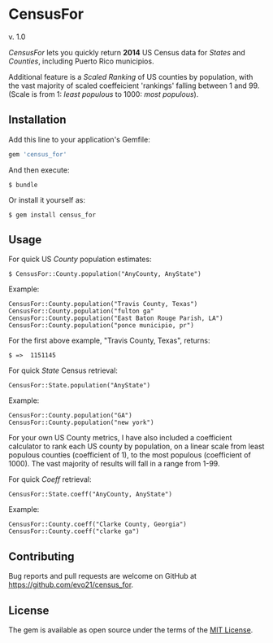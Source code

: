 # CensusFor 
v. 1.0

*CensusFor* lets you quickly return **2014** US Census data for _States_ and _Counties_, including Puerto Rico municipios.

Additional feature is a _Scaled Ranking_ of US counties by population, with the vast majority of scaled coeffeicient 'rankings' falling between 1 and 99. (Scale is from 1: _least populous_ to 1000: _most populous_).

## Installation

Add this line to your application's Gemfile:

```ruby
gem 'census_for'
```

And then execute:

    $ bundle

Or install it yourself as:

    $ gem install census_for

## Usage

For quick US _County_ population estimates:

    $ CensusFor::County.population("AnyCounty, AnyState")

Example:

    CensusFor::County.population("Travis County, Texas")
    CensusFor::County.population("fulton ga"
    CensusFor::County.population("East Baton Rouge Parish, LA")
    CensusFor::County.population("ponce municipio, pr")

For the first above example, "Travis County, Texas", returns:

    $ =>  1151145

For quick _State_ Census retrieval:

    CensusFor::State.population("AnyState")

Example:

    CensusFor::County.population("GA")
    CensusFor::County.population("new york")

For your own US County metrics, I have also included a coefficient calculator to rank each US county by population, on a linear scale from least populous counties (coefficient of 1), to the most populous (coefficient of 1000).  The vast majority of results will fall in a range from 1-99.

For quick _Coeff_ retrieval:

    CensusFor::State.coeff("AnyCounty, AnyState")

Example:

    CensusFor::County.coeff("Clarke County, Georgia")
    CensusFor::County.coeff("clarke ga")

## Contributing

Bug reports and pull requests are welcome on GitHub at https://github.com/evo21/census_for.

## License

The gem is available as open source under the terms of the [MIT License](http://opensource.org/licenses/MIT).
